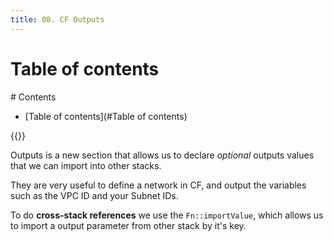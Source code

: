 ```yaml
---
title: 08. CF Outputs
---
```


# Table of contents
<div class='hidden'>
# Contents

- [Table of contents](#Table of contents)

</div>
{{<toc>}}

Outputs is a new section that allows us to declare *optional* outputs values
that we can import into other stacks.

They are very useful to define a network in CF, and output the variables such
as the VPC ID and your Subnet IDs.

To do **cross-stack references** we use the `Fn::importValue`, which allows us
to import a output parameter from other stack by it's key.

